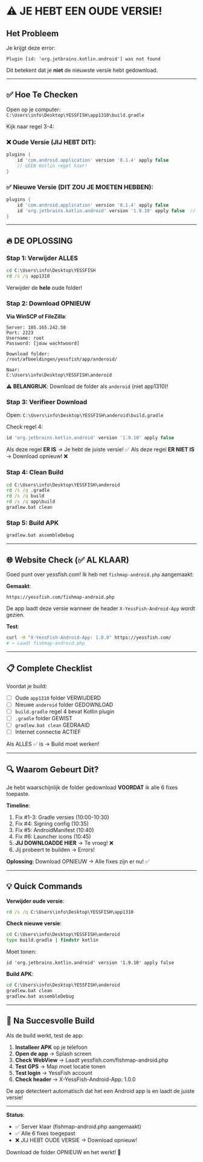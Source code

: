 # ⚠️ JE HEBT EEN OUDE VERSIE!

## Het Probleem

Je krijgt deze error:
```
Plugin [id: 'org.jetbrains.kotlin.android'] was not found
```

Dit betekent dat je **niet** de nieuwste versie hebt gedownload.

---

## ✅ Hoe Te Checken

Open op je computer: `C:\Users\info\Desktop\YESSFISH\app1310\build.gradle`

Kijk naar regel 3-4:

### ❌ Oude Versie (JIJ HEBT DIT):
```gradle
plugins {
    id 'com.android.application' version '8.1.4' apply false
    // GEEN Kotlin regel hier!
}
```

### ✅ Nieuwe Versie (DIT ZOU JE MOETEN HEBBEN):
```gradle
plugins {
    id 'com.android.application' version '8.1.4' apply false
    id 'org.jetbrains.kotlin.android' version '1.9.10' apply false  // ← DEZE REGEL!
}
```

---

## 🔥 DE OPLOSSING

### Stap 1: Verwijder ALLES
```cmd
cd C:\Users\info\Desktop\YESSFISH
rd /s /q app1310
```

Verwijder de **hele** oude folder!

### Stap 2: Download OPNIEUW

**Via WinSCP of FileZilla**:
```
Server: 185.165.242.58
Port: 2223
Username: root
Password: [jouw wachtwoord]

Download folder:
/root/afbeeldingen/yessfish/app/anderoid/

Naar:
C:\Users\info\Desktop\YESSFISH\anderoid
```

⚠️ **BELANGRIJK**: Download de folder als `anderoid` (niet app1310)!

### Stap 3: Verifieer Download

Open: `C:\Users\info\Desktop\YESSFISH\anderoid\build.gradle`

Check regel 4:
```gradle
id 'org.jetbrains.kotlin.android' version '1.9.10' apply false
```

Als deze regel **ER IS** → Je hebt de juiste versie! ✅
Als deze regel **ER NIET IS** → Download opnieuw! ❌

### Stap 4: Clean Build
```cmd
cd C:\Users\info\Desktop\YESSFISH\anderoid
rd /s /q .gradle
rd /s /q build
rd /s /q app\build
gradlew.bat clean
```

### Stap 5: Build APK
```cmd
gradlew.bat assembleDebug
```

---

## 🌐 Website Check (✅ AL KLAAR)

Goed punt over yessfish.com! Ik heb net `fishmap-android.php` aangemaakt:

**Gemaakt**:
```
https://yessfish.com/fishmap-android.php
```

De app laadt deze versie wanneer de header `X-YessFish-Android-App` wordt gezien.

**Test**:
```bash
curl -H "X-YessFish-Android-App: 1.0.0" https://yessfish.com/
# → Laadt fishmap-android.php
```

---

## 📋 Complete Checklist

Voordat je build:

- [ ] Oude `app1310` folder VERWIJDERD
- [ ] Nieuwe `anderoid` folder GEDOWNLOAD
- [ ] `build.gradle` regel 4 bevat Kotlin plugin
- [ ] `.gradle` folder GEWIST
- [ ] `gradlew.bat clean` GEDRAAID
- [ ] Internet connectie ACTIEF

Als ALLES ✅ is → Build moet werken!

---

## 🔍 Waarom Gebeurt Dit?

Je hebt waarschijnlijk de folder gedownload **VOORDAT** ik alle 6 fixes toepaste.

**Timeline**:
1. Fix #1-3: Gradle versies (10:00-10:30)
2. Fix #4: Signing config (10:35)
3. Fix #5: AndroidManifest (10:40)
4. Fix #6: Launcher icons (10:45)
5. **JIJ DOWNLOADDE HIER** → Te vroeg! ❌
6. Jij probeert te builden → Errors!

**Oplossing**: Download OPNIEUW → Alle fixes zijn er nu! ✅

---

## 💡 Quick Commands

**Verwijder oude versie**:
```cmd
rd /s /q C:\Users\info\Desktop\YESSFISH\app1310
```

**Check nieuwe versie**:
```cmd
cd C:\Users\info\Desktop\YESSFISH\anderoid
type build.gradle | findstr kotlin
```

Moet tonen:
```
id 'org.jetbrains.kotlin.android' version '1.9.10' apply false
```

**Build APK**:
```cmd
cd C:\Users\info\Desktop\YESSFISH\anderoid
gradlew.bat clean
gradlew.bat assembleDebug
```

---

## 🎯 Na Succesvolle Build

Als de build werkt, test de app:

1. **Installeer APK** op je telefoon
2. **Open de app** → Splash screen
3. **Check WebView** → Laadt yessfish.com/fishmap-android.php
4. **Test GPS** → Map moet locatie tonen
5. **Test login** → YessFish account
6. **Check header** → X-YessFish-Android-App: 1.0.0

De app detecteert automatisch dat het een Android app is en laadt de juiste versie!

---

**Status**:
- ✅ Server klaar (fishmap-android.php aangemaakt)
- ✅ Alle 6 fixes toegepast
- ❌ JIJ HEBT OUDE VERSIE → Download opnieuw!

Download de folder OPNIEUW en het werkt! 🚀
